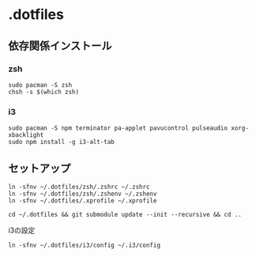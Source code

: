 # .dotfiles
## 依存関係インストール
### zsh
```
sudo pacman -S zsh
chsh -s $(which zsh)
```
### i3
```
sudo pacman -S npm terminator pa-applet pavucontrol pulseaudio xorg-xbacklight
sudo npm install -g i3-alt-tab
```

## セットアップ
```
ln -sfnv ~/.dotfiles/zsh/.zshrc ~/.zshrc
ln -sfnv ~/.dotfiles/zsh/.zshenv ~/.zshenv
ln -sfnv ~/.dotfiles/.xprofile ~/.xprofile
```
```
cd ~/.dotfiles && git submodule update --init --recursive && cd ..
```

i3の設定
```
ln -sfnv ~/.dotfiles/i3/config ~/.i3/config
```
